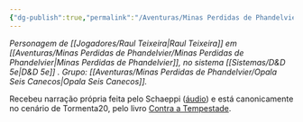 ```yaml
---
{"dg-publish":true,"permalink":"/Aventuras/Minas Perdidas de Phandelvier/Xiao Li/","noteIcon":"","created":"2025-10-13T18:28:13.188-03:00"}
---
```


*Personagem de [[Jogadores/Raul Teixeira\|Raul Teixeira]] em [[Aventuras/Minas Perdidas de Phandelvier/Minas Perdidas de Phandelvier\|Minas Perdidas de Phandelvier]], no sistema [[Sistemas/D&D 5e\|D&D 5e]] .*
*Grupo: [[Aventuras/Minas Perdidas de Phandelvier/Opala Seis Canecos\|Opala Seis Canecos]].*

Recebeu narração própria feita pelo Schaeppi ([áudio](https://drive.google.com/file/d/1FjmLCcTHwXyPyMaUy-qTsLRTikviWwPv/view?usp=drivesdk)) e está canonicamente no cenário de Tormenta20, pelo livro [Contra a Tempestade](https://jamboeditora.com.br/produto/contra-a-tempestade/).
